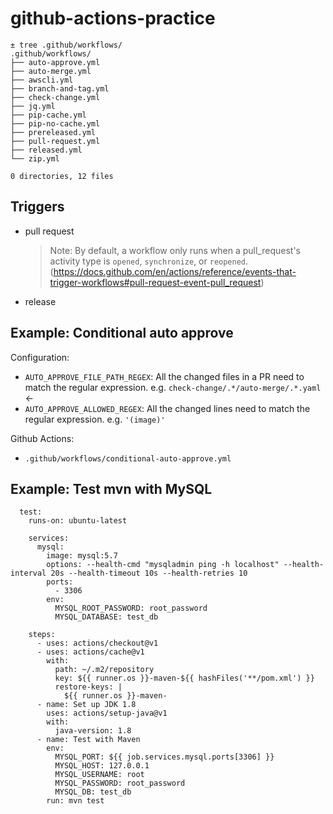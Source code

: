 # github-actions-practice

```
± tree .github/workflows/
.github/workflows/
├── auto-approve.yml
├── auto-merge.yml
├── awscli.yml
├── branch-and-tag.yml
├── check-change.yml
├── jq.yml
├── pip-cache.yml
├── pip-no-cache.yml
├── prereleased.yml
├── pull-request.yml
├── released.yml
└── zip.yml

0 directories, 12 files
```

## Triggers

- pull request
    > Note: By default, a workflow only runs when a pull_request's activity type is `opened`, `synchronize`, or `reopened`. (https://docs.github.com/en/actions/reference/events-that-trigger-workflows#pull-request-event-pull_request)
- release

## Example: Conditional auto approve

Configuration:
- `AUTO_APPROVE_FILE_PATH_REGEX`: All the changed files in a PR need to match the regular expression. e.g. `check-change/.*/auto-merge/.*.yaml` <-
- `AUTO_APPROVE_ALLOWED_REGEX`: All the changed lines need to match the regular expression. e.g. `'(image)'`

Github Actions:
- `.github/workflows/conditional-auto-approve.yml`

## Example: Test mvn with MySQL

```
  test:
    runs-on: ubuntu-latest

    services:
      mysql:
        image: mysql:5.7
        options: --health-cmd "mysqladmin ping -h localhost" --health-interval 20s --health-timeout 10s --health-retries 10
        ports:
          - 3306
        env:
          MYSQL_ROOT_PASSWORD: root_password
          MYSQL_DATABASE: test_db

    steps:
      - uses: actions/checkout@v1
      - uses: actions/cache@v1
        with:
          path: ~/.m2/repository
          key: ${{ runner.os }}-maven-${{ hashFiles('**/pom.xml') }}
          restore-keys: |
            ${{ runner.os }}-maven-
      - name: Set up JDK 1.8
        uses: actions/setup-java@v1
        with:
          java-version: 1.8
      - name: Test with Maven
        env:
          MYSQL_PORT: ${{ job.services.mysql.ports[3306] }}
          MYSQL_HOST: 127.0.0.1
          MYSQL_USERNAME: root
          MYSQL_PASSWORD: root_password
          MYSQL_DB: test_db
        run: mvn test
```
